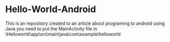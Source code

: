 # Hello-World-Android
This is an repository created to an article about programing to android using Java
you need to put the MainActivity file in \Helloworld\app\src\main\java\com\example\helloworld
